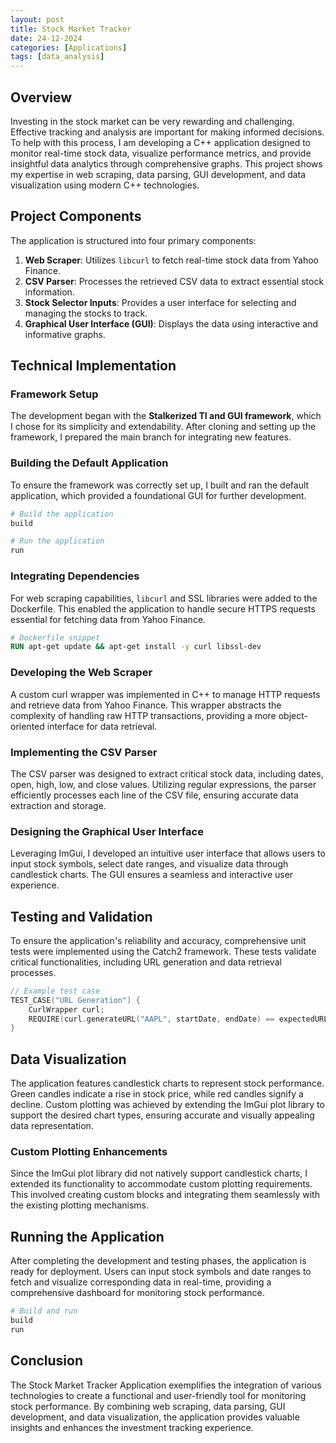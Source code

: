```yaml
---
layout: post
title: Stock Market Tracker
date: 24-12-2024
categories: [Applications]
tags: [data_analysis]
---
```

## Overview

Investing in the stock market can be very rewarding and challenging. Effective tracking and analysis are important for making informed decisions. To help with this process, I am developing a C++ application designed to monitor real-time stock data, visualize performance metrics, and provide insightful data analytics through comprehensive graphs. This project shows my expertise in web scraping, data parsing, GUI development, and data visualization using modern C++ technologies.

<!-- ![Introduction Image](path-to-your-image/introduction.png) -->

## Project Components

The application is structured into four primary components:

1. **Web Scraper**: Utilizes `libcurl` to fetch real-time stock data from Yahoo Finance.
2. **CSV Parser**: Processes the retrieved CSV data to extract essential stock information.
3. **Stock Selector Inputs**: Provides a user interface for selecting and managing the stocks to track.
4. **Graphical User Interface (GUI)**: Displays the data using interactive and informative graphs.

<!-- ![Components Overview](path-to-your-image/components.png) -->

## Technical Implementation

### Framework Setup

The development began with the **Stalkerized TI and GUI framework**, which I chose for its simplicity and extendability. After cloning and setting up the framework, I prepared the main branch for integrating new features.

<!-- ![Framework Setup](path-to-your-image/framework-setup.png) -->

### Building the Default Application

To ensure the framework was correctly set up, I built and ran the default application, which provided a foundational GUI for further development.

```bash
# Build the application
build

# Run the application
run
```

<!-- ![Default App](path-to-your-image/default-app.png) -->

### Integrating Dependencies

For web scraping capabilities, `libcurl` and SSL libraries were added to the Dockerfile. This enabled the application to handle secure HTTPS requests essential for fetching data from Yahoo Finance.

```dockerfile
# Dockerfile snippet
RUN apt-get update && apt-get install -y curl libssl-dev
```

<!-- ![Docker Configuration](path-to-your-image/docker-config.png) -->

### Developing the Web Scraper

A custom curl wrapper was implemented in C++ to manage HTTP requests and retrieve data from Yahoo Finance. This wrapper abstracts the complexity of handling raw HTTP transactions, providing a more object-oriented interface for data retrieval.

<!-- ![Web Scraper Code](path-to-your-image/web-scraper-code.png) -->

### Implementing the CSV Parser

The CSV parser was designed to extract critical stock data, including dates, open, high, low, and close values. Utilizing regular expressions, the parser efficiently processes each line of the CSV file, ensuring accurate data extraction and storage.

<!-- ![CSV Parser Code](path-to-your-image/csv-parser-code.png) -->

### Designing the Graphical User Interface

Leveraging ImGui, I developed an intuitive user interface that allows users to input stock symbols, select date ranges, and visualize data through candlestick charts. The GUI ensures a seamless and interactive user experience.

<!-- ![GUI Design](path-to-your-image/gui-design.png) -->

## Testing and Validation

To ensure the application's reliability and accuracy, comprehensive unit tests were implemented using the Catch2 framework. These tests validate critical functionalities, including URL generation and data retrieval processes.

```cpp
// Example test case
TEST_CASE("URL Generation") {
    CurlWrapper curl;
    REQUIRE(curl.generateURL("AAPL", startDate, endDate) == expectedURL);
}
```

<!-- ![Testing](path-to-your-image/testing.png) -->

## Data Visualization

The application features candlestick charts to represent stock performance. Green candles indicate a rise in stock price, while red candles signify a decline. Custom plotting was achieved by extending the ImGui plot library to support the desired chart types, ensuring accurate and visually appealing data representation.

<!-- ![Candlestick Chart](path-to-your-image/candlestick-chart.png) -->

### Custom Plotting Enhancements

Since the ImGui plot library did not natively support candlestick charts, I extended its functionality to accommodate custom plotting requirements. This involved creating custom blocks and integrating them seamlessly with the existing plotting mechanisms.

<!-- ![Custom Plotting](path-to-your-image/custom-plotting.png) -->

## Running the Application

After completing the development and testing phases, the application is ready for deployment. Users can input stock symbols and date ranges to fetch and visualize corresponding data in real-time, providing a comprehensive dashboard for monitoring stock performance.

```bash
# Build and run
build
run
```

<!-- ![Running Application](path-to-your-image/running-application.png) -->

## Conclusion

The Stock Market Tracker Application exemplifies the integration of various technologies to create a functional and user-friendly tool for monitoring stock performance. By combining web scraping, data parsing, GUI development, and data visualization, the application provides valuable insights and enhances the investment tracking experience.

<!-- ![Conclusion Image](path-to-your-image/conclusion.png) -->